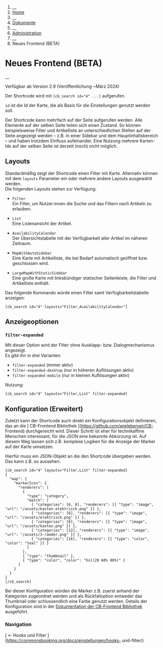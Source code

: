   1. __
  2. [ Home  ](https://commonsbooking.org/)
  3. __
  4. [ Dokumente  ](https://commonsbooking.org/dokumentation/)
  5. __
  6. [ Administration  ](https://commonsbooking.org/docs/einstellungen/)
  7. __
  8. Neues Frontend (BETA) 

#  Neues Frontend (BETA)

__

Verfügbar ab Version 2.9 (Veröffentlichung ~März 2024)

Der Shortcode wird mit ` [cb_search id="4" ...] ` aufgerufen.

` id ` ist die Id der Karte, die als Basis für die Einstellungen genutzt
werden soll.

Der Shortcode kann mehrfach auf der Seite aufgerufen werden. Alle Elemente auf
der selben Seite teilen sich einen Zustand. So können beispielsweise Filter
und Artikelliste an unterschiedlichen Stellen auf der Seite angezeigt werden –
z.B. in einer Sidebar und dem Hauptinhaltsbereich – und haben trotzdem
Einfluss aufeinander. Eine Nutzung mehrere Karten-Ids auf der selben Seite ist
derzeit (noch) nicht möglich.

##  Layouts

Standardmäßig zeigt der Shortcode einen Filter mit Karte. Alternativ können
mit dem ` layouts ` Parameter ein oder mehrere andere Layouts ausgewählt
werden.  
Die folgenden Layouts stehen zur Verfügung:

  * ` Filter `   
Ein Filter, um Nutzer:innen die Suche und das Filtern nach Artikeln zu
erlauben.

  * ` List `   
Eine Listenansicht der Artikel.

  * ` AvailabilityCalendar `   
Der Übersichtstabelle mit der Verfügbarkeit aller Artikel im näheren Zeitraum.

  * ` MapWithAutoSidebar `   
Eine Karte mit Artikelliste, die bei Bedarf automatisch geöffnet bzw.
geschlossen wird.

  * ` LargeMapWithStaticSidebar `   
Eine große Karte mit linksbündiger statischer Seitenleiste, die Filter und
Artikelliste enthält.

Das folgende Kommando würde einen Filter samt Verfügbarkeitstabelle anzeigen:

    
    
    [cb_search id="4" layouts="Filter,AvailabilityCalendar"]

##  Anzeigeoptionen

###  ` filter-expanded `

Mit dieser Option wird der Filter ohne Ausklapp- bzw. Dialogmechanismus
angezeigt.  
Es gibt ihn in drei Varianten:

  * ` filter-expanded ` (immer aktiv) 
  * ` filter-expanded-desktop ` (nur in höheren Auflösungen aktiv) 
  * ` filter-expanded-mobile ` (nur in kleinen Auflösungen aktiv) 

Nutzung:

    
    
    [cb_search id="4" layouts="Filter,List" filter-expanded]

##  Konfiguration (Erweitert)

Zuletzt kann der Shortcode auch direkt ein Konfigurationsobjekt definieren,
das an die [ CB-Frontend Bibliothek ](https://github.com/wielebenwir/CB-
Frontend) durchgereicht wird. Dieser Schritt ist eher für technikaffine
Menschen interessant, für die JSON eine bekannte Abkürzung ist. Auf diesem Weg
lassen sich z.B. komplexe Logiken für die Anzeige der Marker auf der Karte
umsetzen.

Hierfür muss ein JSON-Objekt an die den Shortcode übergeben werden. Das kann
z.B. so aussehen:

    
    
    [cb_search id="4" layouts="Filter,List" filter-expanded]
    {
      "map": {
        "markerIcon": {
          "renderers": [
            {
              "type": "category",
              "match": [
                { "categories": [6, 8], "renderers": [{ "type": "image", "url": "/assets/kasten-elektrisch.png" }] },
                { "categories": [6], "renderers": [{ "type": "image", "url": "/assets/elektrisch.png" }] },
                { "categories": [8], "renderers": [{ "type": "image", "url": "/assets/kasten.png" }] },
                { "categories": [12], "renderers": [{ "type": "image", "url": "/assets/3-raeder.png" }] },
                { "categories": [16], "renderers": [{ "type": "color", "color": "teal" }] }
              ]
            },
            { "type": "thumbnail" },
            { "type": "color", "color": "hsl(20 60% 80%)" }
          ]
        }
      }
    }
    [/cb_search]

Bei dieser Konfiguration würden die Marker z.B. zuerst anhand der Kategorien
zugeordnet werden und als Rückfalloption entweder das Thumbnail oder
schlussendlich eine Farbe genutzt werden. Details der Konfiguration sind in
der [ Dokumentation der CB-Frontend Bibliothek
](https://github.com/wielebenwir/CB-Frontend/blob/main/docs/configuration.md)
ausgeführt.

###  Navigation

[ ← Hooks und Filter ](https://commonsbooking.org/docs/einstellungen/hooks-
und-filter/)

